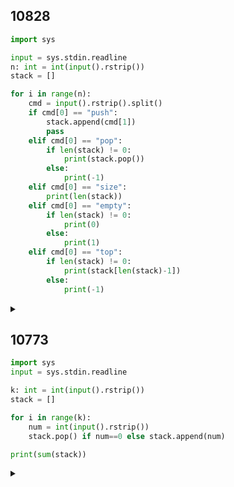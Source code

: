 ## 10828

```python
import sys

input = sys.stdin.readline
n: int = int(input().rstrip())
stack = []

for i in range(n):
    cmd = input().rstrip().split()
    if cmd[0] == "push":
        stack.append(cmd[1])
        pass
    elif cmd[0] == "pop":
        if len(stack) != 0:
            print(stack.pop())
        else:
            print(-1)
    elif cmd[0] == "size":
        print(len(stack))
    elif cmd[0] == "empty":
        if len(stack) != 0:
            print(0)
        else:
            print(1)
    elif cmd[0] == "top":
        if len(stack) != 0:
            print(stack[len(stack)-1])
        else:
            print(-1)
```
<details>
<summary></summary>

- 일반적인 stack
- 파이썬 list의 시간복잡도 숙지
  
</details>

## 10773

```python
import sys
input = sys.stdin.readline

k: int = int(input().rstrip())
stack = []

for i in range(k):
    num = int(input().rstrip())
    stack.pop() if num==0 else stack.append(num)

print(sum(stack))
```
<details>
<summary></summary>

- 일반적인 stack
- 파이썬 if else를 삼항 연산자처럼 사용
  
</details>